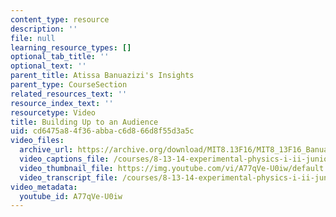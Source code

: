```yaml
---
content_type: resource
description: ''
file: null
learning_resource_types: []
optional_tab_title: ''
optional_text: ''
parent_title: Atissa Banuazizi's Insights
parent_type: CourseSection
related_resources_text: ''
resource_index_text: ''
resourcetype: Video
title: Building Up to an Audience
uid: cd6475a8-4f36-abba-c6d8-66d8f55d3a5c
video_files:
  archive_url: https://archive.org/download/MIT8.13F16/MIT8_13F16_Banuazizi_Building_Up_to_an_Audience_300k.mp4
  video_captions_file: /courses/8-13-14-experimental-physics-i-ii-junior-lab-fall-2016-spring-2017/093fc8e473305d7ba10b2d97993d3a6f_A77qVe-U0iw.vtt
  video_thumbnail_file: https://img.youtube.com/vi/A77qVe-U0iw/default.jpg
  video_transcript_file: /courses/8-13-14-experimental-physics-i-ii-junior-lab-fall-2016-spring-2017/a298fd507a61bf722819449a5556337d_A77qVe-U0iw.pdf
video_metadata:
  youtube_id: A77qVe-U0iw
---
```

